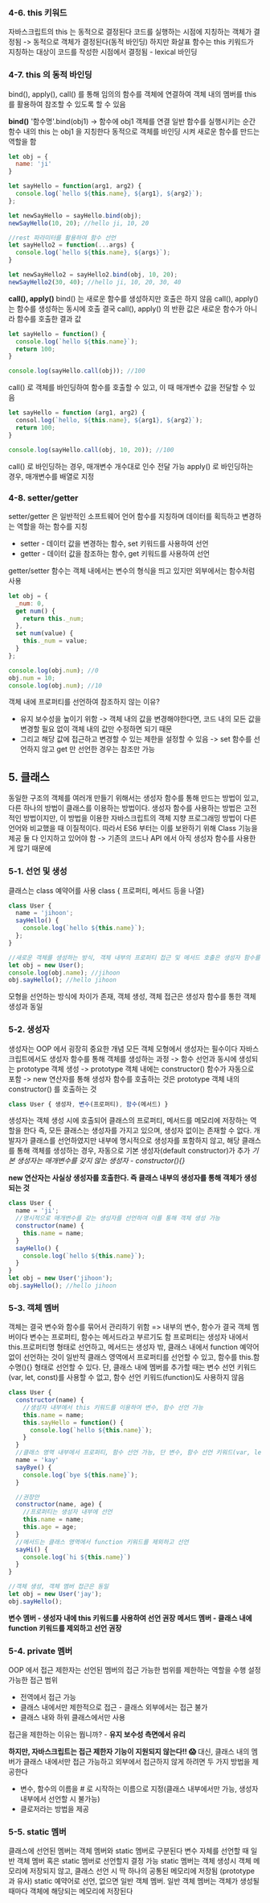 ### 4-6. this 키워드
자바스크립트의 this 는 동적으로 결정된다
코드를 실행하는 시점에 지칭하는 객체가 결정됨 -> 동적으로 객체가 결정된다(동적 바인딩)
하지만 화살표 함수는 this 키워드가 지칭하는 대상이 코드를 작성한 시점에서 결정됨 - lexical 바인딩

### 4-7. this 의 동적 바인딩
bind(), apply(), call() 를 통해 임의의 함수를 객체에 연결하여 객체 내의 멤버를 this 를 활용하여 참조할 수 있도록 할 수 있음

**bind()**
'함수명'.bind(obj1) -> 함수에 obj1 객체를 연결
일반 함수를 실행시키는 순간 함수 내의 this 는 obj1 을 지칭한다
동적으로 객체를 바인딩 시켜 새로운 함수를 만드는 역할을 함
```js
let obj = {
  name: 'ji'
}

let sayHello = function(arg1, arg2) {
  console.log(`hello ${this.name}, ${arg1}, ${arg2}`);
};

let newSayHello = sayHello.bind(obj);
newSayHello(10, 20); //hello ji, 10, 20

//rest 파라미터를 활용하여 함수 선언
let sayHello2 = function(...args) {
  console.log(`hello ${this.name}, ${args}`);
}

let newSayHello2 = sayHello2.bind(obj, 10, 20);
newSayHello2(30, 40); //hello ji, 10, 20, 30, 40
```

**call(), apply()**
bind() 는 새로운 함수를 생성하지만 호출은 하지 않음
call(), apply() 는 함수를 생성하는 동시에 호출
결국 call(), apply() 의 반환 값은 새로운 함수가 아니라 함수를 호출한 결과 값
```js
let sayHello = function() {
  console.log(`hello ${this.name}`);
  return 100;
}

console.log(sayHello.call(obj)); //100
```
call() 로 객체를 바인딩하여 함수를 호출할 수 있고, 이 때 매개변수 값을 전달할 수 있음
```js
let sayHello = function (arg1, arg2) {
  consol.log(`hello, ${this.name}, ${arg1}, ${arg2}`);
  return 100;
}

console.log(sayHello.call(obj, 10, 20)); //100
```
call() 로 바인딩하는 경우, 매개변수 개수대로 인수 전달 가능
apply() 로 바인딩하는 경우, 매개변수를 배열로 지정

### 4-8. setter/getter
setter/getter 은 일반적인 소프트웨어 언어
함수를 지칭하며 데이터를 획득하고 변경하는 역할을 하는 함수를 지칭
- setter - 데이터 값을 변경하는 함수, set 키워드를 사용하여 선언
- getter - 데이터 값을 참조하는 함수, get 키워드를 사용하여 선언

getter/setter 함수는 객체 내에서는 변수의 형식을 띄고 있지만 외부에서는 함수처럼 사용

```js
let obj = {
  _num: 0,
  get num() {
    return this._num;
  },
  set num(value) {
    this._num = value;
  }
};

console.log(obj.num); //0
obj.num = 10;
console.log(obj.num); //10
```
객체 내에 프로퍼티를 선언하여 참조하지 않는 이유?
- 유지 보수성을 높이기 위함 -> 객체 내의 값을 변경해야한다면, 코드 내의 모든 값을 변경할 필요 없이 객체 내의 값만 수정하면 되기 때문
- 그리고 해당 값에 접근하고 변경할 수 있는 제한을 설정할 수 있음 -> set 함수를 선언하지 않고 get 만 선언한 경우는 참조만 가능

## 5. 클래스
동일한 구조의 객체를 여러개 만들기 위해서는 생성자 함수를 통해 만드는 방법이 있고, 다른 하나의 방법이 클래스를 이용하는 방법이다.
생성자 함수를 사용하는 방법은 고전적인 방법이지만, 이 방법을 이용한 자바스크립트의 객체 지향 프로그래밍 방법이 다른 언어와 비교했을 때 이질적이다.
따라서 ES6 부터는 이를 보완하기 위해 Class 기능을 제공
둘 다 인지하고 있어야 함 -> 기존의 코드나 API 에서 아직 생성자 함수를 사용한게 많기 때문에

### 5-1. 선언 및 생성
클래스는 class 예약어를 사용
class { 프로퍼티, 메서드 등을 나열}
```js
class User {
  name = 'jihoon';
  sayHello() {
    console.log(`hello ${this.name}`);
  };
}

//새로운 객체를 생성하는 방식, 객체 내부의 프로퍼티 접근 및 메서드 호출은 생성자 함수를 통해 만든 객체와 동일
let obj = new User();
console.log(obj.name); //jihoon
obj.sayHello(); //hello jihoon
```
모형을 선언하는 방식에 차이가 존재, 객체 생성, 객체 접근은 생성자 함수를 통한 객체 생성과 동일

### 5-2. 생성자
생성자는 OOP 에서 굉장히 중요한 개념
모든 객체 모형에서 생성자는 필수이다
자바스크립트에서도 생성자 함수를 통해 객체를 생성하는 과정 
-> 함수 선언과 동시에 생성되는 prototype 객체 생성
-> prototype 객체 내에는 constructor() 함수가 자동으로 포함
-> new 연산자를 통해 생성자 함수를 호출하는 것은 prototype 객체 내의 constructor() 를 호출하는 것
```js
class User { 생성자, 변수(프로퍼티), 함수(메서드) }
```
생성자는 객체 생성 시에 호출되어 클래스의 프로퍼티, 메서드를 메모리에 저장하는 역할을 한다
즉, 모든 클래스는 생성자를 가지고 있으며, 생성자 없이는 존재할 수 없다.
개발자가 클래스를 선언하였지만 내부에 명시적으로 생성자를 포함하지 않고, 해당 클래스를 통해 객체를 생성하는 경우, 자동으로 기본 생성자(default constructor)가 추가
*기본 생성자는 매개변수를 갖지 않는 생성자 - constructor(){}*

**new 연산자는 사실상 생성자를 호출한다. 즉 클래스 내부의 생성자를 통해 객체가 생성되는 것**
```js
class User {
  name = 'ji';
  //명시적으로 매개변수를 갖는 생성자를 선언하여 이를 통해 객체 생성 가능
  constructor(name) {
    this.name = name;
  }
  sayHello() {
    console.log(`hello ${this.name}`);
  }
}
let obj = new User('jihoon');
obj.sayHello(); //hello jihoon
```
### 5-3. 객체 멤버
객체는 결국 변수와 함수를 묶어서 관리하기 위함 => 내부의 변수, 함수가 결국 객체 멤버이다
변수는 프로퍼티, 함수는 메서드라고 부르기도 함
프로퍼티는 생성자 내에서 this.프로퍼티명 형태로 선언하고, 메서드는 생성자 밖, 클래스 내에서 function 예약어 없이 선언하는 것이 일반적
클래스 영역에서 프로퍼티를 선언할 수 있고, 함수를 this.함수명(){} 형태로 선언할 수 있다.
단, 클래스 내에 멤버를 추가할 때는 변수 선언 키워드(var, let, const)를 사용할 수 없고, 함수 선언 키워드(function)도 사용하지 않음
```js
class User {
  constructor(name) {
    //생성자 내부에서 this 키워드를 이용하여 변수, 함수 선언 가능
    this.name = name;
    this.sayHello = function() {
      console.log(`hello ${this.name}`);
    }
  }
  //클래스 영역 내부에서 프로퍼티, 함수 선언 가능, 단 변수, 함수 선언 키워드(var, let, const, function) 사용 불가
  name = 'kay'
  sayBye() {
    console.log(`bye ${this.name}`);
  }

  //권장안
  constructor(name, age) {
    //프로퍼티는 생성자 내부에 선언
    this.name = name;
    this.age = age;
  }
  //메서드는 클래스 영역에서 function 키워드를 제외하고 선언
  sayHi() {
    console.log(`hi ${this.name}`)
  }
}

//객체 생성, 객체 멤버 접근은 동일
let obj = new User('jay');
obj.sayHello();
```
**변수 멤버 - 생성자 내에 this 키워드를 사용하여 선언 권장**
**메서드 멤버 - 클래스 내에 function 키워드를 제외하고 선언 권장**

### 5-4. private 멤버
OOP 에서 접근 제한자는 선언된 멤버의 접근 가능한 범위를 제한하는 역할을 수행
설정 가능한 접근 범위
- 전역에서 접근 가능
- 클래스 내에서만 제한적으로 접근 - 클래스 외부에서는 접근 불가
- 클래스 내와 하위 클래스에서만 사용

접근을 제한하는 이유는 뭡니까? - **유지 보수성 측면에서 유리**

**하지만, 자바스크립트는 접근 제한자 기능이 지원되지 않는다!! 😱**
대신, 클래스 내의 멤버가 클래스 내에서만 접근 가능하고 외부에서 접근하지 않게 하려면 두 가지 방법을 제공한다
- 변수, 함수의 이름을 # 로 시작하는 이름으로 지정(클래스 내부에서만 가능, 생성자 내부에서 선언할 시 불가능)
- 클로저라는 방법을 제공

### 5-5. static 멤버
클래스에 선언된 멤버는 객체 멤버와 static 멤버로 구분된다
변수 자체를 선언할 때 일반 객체 멤버 혹은 static 멤버로 선언할지 결정 가능
static 멤버는 객체 생성시 객체 메모리에 저장되지 않고, 클래스 선언 시 딱 하나의 공통된 메모리에 저장됨 (prototype 과 유사)
static 예약어로 선언, 없으면 일반 객체 멤버. 일반 객체 멤버는 객체가 생성될 때마다 객체에 해당되는 메모리에 저장된다